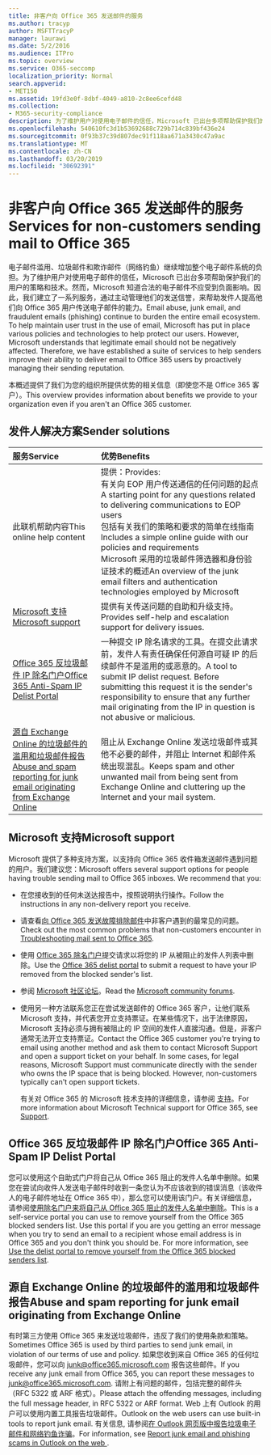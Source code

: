 ```yaml
---
title: 非客户向 Office 365 发送邮件的服务
ms.author: tracyp
author: MSFTTracyP
manager: laurawi
ms.date: 5/2/2016
ms.audience: ITPro
ms.topic: overview
ms.service: O365-seccomp
localization_priority: Normal
search.appverid:
- MET150
ms.assetid: 19fd3e0f-8dbf-4049-a810-2c8ee6cefd48
ms.collection:
- M365-security-compliance
description: 为了维护用户对使用电子邮件的信任，Microsoft 已出台多项帮助保护我们的用户的策略和技术。
ms.openlocfilehash: 540610fc3d1b53692688c729b714c839bf436e24
ms.sourcegitcommit: 0f93b37c39d807dec91f118aa671a3430c47a9ac
ms.translationtype: MT
ms.contentlocale: zh-CN
ms.lasthandoff: 03/20/2019
ms.locfileid: "30692391"
---
```

# <a name="services-for-non-customers-sending-mail-to-office-365"></a><span data-ttu-id="3d9fd-103">非客户向 Office 365 发送邮件的服务</span><span class="sxs-lookup"><span data-stu-id="3d9fd-103">Services for non-customers sending mail to Office 365</span></span>
  
<span data-ttu-id="3d9fd-p101">电子邮件滥用、垃圾邮件和欺诈邮件（网络钓鱼）继续增加整个电子邮件系统的负担。为了维护用户对使用电子邮件的信任，Microsoft 已出台多项帮助保护我们的用户的策略和技术。然而，Microsoft 知道合法的电子邮件不应受到负面影响。因此，我们建立了一系列服务，通过主动管理他们的发送信誉，来帮助发件人提高他们向 Office 365 用户传送电子邮件的能力。</span><span class="sxs-lookup"><span data-stu-id="3d9fd-p101">Email abuse, junk email, and fraudulent emails (phishing) continue to burden the entire email ecosystem. To help maintain user trust in the use of email, Microsoft has put in place various policies and technologies to help protect our users. However, Microsoft understands that legitimate email should not be negatively affected. Therefore, we have established a suite of services to help senders improve their ability to deliver email to Office 365 users by proactively managing their sending reputation.</span></span>
  
<span data-ttu-id="3d9fd-108">本概述提供了我们为您的组织所提供优势的相关信息（即使您不是 Office 365 客户）。</span><span class="sxs-lookup"><span data-stu-id="3d9fd-108">This overview provides information about benefits we provide to your organization even if you aren't an Office 365 customer.</span></span>
  
## <a name="sender-solutions"></a><span data-ttu-id="3d9fd-109">发件人解决方案</span><span class="sxs-lookup"><span data-stu-id="3d9fd-109">Sender solutions</span></span>
<span data-ttu-id="3d9fd-110"><a name="sectionSection0"> </a></span><span class="sxs-lookup"><span data-stu-id="3d9fd-110"></span></span>

|<span data-ttu-id="3d9fd-111">**服务**</span><span class="sxs-lookup"><span data-stu-id="3d9fd-111">**Service**</span></span>|<span data-ttu-id="3d9fd-112">**优势**</span><span class="sxs-lookup"><span data-stu-id="3d9fd-112">**Benefits**</span></span>|
|:-----|:-----|
|<span data-ttu-id="3d9fd-113">此联机帮助内容</span><span class="sxs-lookup"><span data-stu-id="3d9fd-113">This online help content</span></span>  <br/> | <span data-ttu-id="3d9fd-114">提供：</span><span class="sxs-lookup"><span data-stu-id="3d9fd-114">Provides:</span></span>  <br/>  <span data-ttu-id="3d9fd-115">有关向 EOP 用户传送通信的任何问题的起点</span><span class="sxs-lookup"><span data-stu-id="3d9fd-115">A starting point for any questions related to delivering communications to EOP users</span></span>  <br/>  <span data-ttu-id="3d9fd-116">包括有关我们的策略和要求的简单在线指南</span><span class="sxs-lookup"><span data-stu-id="3d9fd-116">Includes a simple online guide with our policies and requirements</span></span>  <br/>  <span data-ttu-id="3d9fd-117">Microsoft 采用的垃圾邮件筛选器和身份验证技术的概述</span><span class="sxs-lookup"><span data-stu-id="3d9fd-117">An overview of the junk email filters and authentication technologies employed by Microsoft</span></span>  <br/> |
|[<span data-ttu-id="3d9fd-118">Microsoft 支持</span><span class="sxs-lookup"><span data-stu-id="3d9fd-118">Microsoft support</span></span>](services-for-non-customers.md#AboutSupport) <br/> |<span data-ttu-id="3d9fd-119">提供有关传送问题的自助和升级支持。</span><span class="sxs-lookup"><span data-stu-id="3d9fd-119">Provides self-help and escalation support for delivery issues.</span></span>  <br/> |
|[<span data-ttu-id="3d9fd-120">Office 365 反垃圾邮件 IP 除名门户</span><span class="sxs-lookup"><span data-stu-id="3d9fd-120">Office 365 Anti-Spam IP Delist Portal</span></span>](services-for-non-customers.md#DelistPortal) <br/> |<span data-ttu-id="3d9fd-p102">一种提交 IP 除名请求的工具。在提交此请求前，发件人有责任确保任何源自可疑 IP 的后续邮件不是滥用的或恶意的。</span><span class="sxs-lookup"><span data-stu-id="3d9fd-p102">A tool to submit IP delist request. Before submitting this request it is the sender's responsibility to ensure that any further mail originating from the IP in question is not abusive or malicious.</span></span>  <br/> |
|[<span data-ttu-id="3d9fd-123">源自 Exchange Online 的垃圾邮件的滥用和垃圾邮件报告</span><span class="sxs-lookup"><span data-stu-id="3d9fd-123">Abuse and spam reporting for junk email originating from Exchange Online</span></span>](services-for-non-customers.md#ReportOurJunk) <br/> |<span data-ttu-id="3d9fd-124">阻止从 Exchange Online 发送垃圾邮件或其他不必要的邮件，并阻止 Internet 和邮件系统出现混乱。</span><span class="sxs-lookup"><span data-stu-id="3d9fd-124">Keeps spam and other unwanted mail from being sent from Exchange Online and cluttering up the Internet and your mail system.</span></span>  <br/> |
   
## <a name="microsoft-support"></a><span data-ttu-id="3d9fd-125">Microsoft 支持</span><span class="sxs-lookup"><span data-stu-id="3d9fd-125">Microsoft support</span></span>
<span data-ttu-id="3d9fd-126"><a name="AboutSupport"> </a></span><span class="sxs-lookup"><span data-stu-id="3d9fd-126"></span></span>

<span data-ttu-id="3d9fd-p103">Microsoft 提供了多种支持方案，以支持向 Office 365 收件箱发送邮件遇到问题的用户。我们建议您：</span><span class="sxs-lookup"><span data-stu-id="3d9fd-p103">Microsoft offers several support options for people having trouble sending mail to Office 365 inboxes. We recommend that you:</span></span>
  
- <span data-ttu-id="3d9fd-129">在您接收到的任何未送达报告中，按照说明执行操作。</span><span class="sxs-lookup"><span data-stu-id="3d9fd-129">Follow the instructions in any non-delivery report you receive.</span></span>
    
- <span data-ttu-id="3d9fd-130">请查看[向 Office 365 发送故障排除邮件](troubleshooting-mail-sent-to-office-365.md)中非客户遇到的最常见的问题。</span><span class="sxs-lookup"><span data-stu-id="3d9fd-130">Check out the most common problems that non-customers encounter in [Troubleshooting mail sent to Office 365](troubleshooting-mail-sent-to-office-365.md).</span></span>
    
- <span data-ttu-id="3d9fd-131">使用 [Office 365 除名门户](https://sender.office.com)提交请求以将您的 IP 从被阻止的发件人列表中删除。</span><span class="sxs-lookup"><span data-stu-id="3d9fd-131">Use the [Office 365 delist portal](https://sender.office.com) to submit a request to have your IP removed from the blocked sender's list.</span></span> 
    
- <span data-ttu-id="3d9fd-132">参阅 [Microsoft 社区论坛](https://community.office365.com/en-us/f/)。</span><span class="sxs-lookup"><span data-stu-id="3d9fd-132">Read the [Microsoft community forums](https://community.office365.com/en-us/f/).</span></span>
    
- <span data-ttu-id="3d9fd-p104">使用另一种方法联系您正在尝试发送邮件的 Office 365 客户，让他们联系 Microsoft 支持，并代表您开立支持票证。在某些情况下，出于法律原因，Microsoft 支持必须与拥有被阻止的 IP 空间的发件人直接沟通。但是，非客户通常无法开立支持票证。</span><span class="sxs-lookup"><span data-stu-id="3d9fd-p104">Contact the Office 365 customer you're trying to email using another method and ask them to contact Microsoft Support and open a support ticket on your behalf. In some cases, for legal reasons, Microsoft Support must communicate directly with the sender who owns the IP space that is being blocked. However, non-customers typically can't open support tickets.</span></span>
    
     <span data-ttu-id="3d9fd-136">有关对 Office 365 的 Microsoft 技术支持的详细信息，请参阅 [支持](https://technet.microsoft.com/library/office-365-support.aspx)。</span><span class="sxs-lookup"><span data-stu-id="3d9fd-136">For more information about Microsoft Technical support for Office 365, see [Support](https://technet.microsoft.com/library/office-365-support.aspx).</span></span>
    
## <a name="office-365-anti-spam-ip-delist-portal"></a><span data-ttu-id="3d9fd-137">Office 365 反垃圾邮件 IP 除名门户</span><span class="sxs-lookup"><span data-stu-id="3d9fd-137">Office 365 Anti-Spam IP Delist Portal</span></span>
<span data-ttu-id="3d9fd-138"><a name="DelistPortal"> </a></span><span class="sxs-lookup"><span data-stu-id="3d9fd-138"></span></span>

<span data-ttu-id="3d9fd-p105">您可以使用这个自助式门户将自己从 Office 365 阻止的发件人名单中删除。如果您在尝试向收件人发送电子邮件时收到一条您认为不应该收到的错误消息（该收件人的电子邮件地址在 Office 365 中），那么您可以使用该门户。有关详细信息，请参阅[使用除名门户来将自己从 Office 365 阻止的发件人名单中删除](use-the-delist-portal-to-remove-yourself-from-the-office-365-blocked-senders-lis.md)。</span><span class="sxs-lookup"><span data-stu-id="3d9fd-p105">This is a self-service portal you can use to remove yourself from the Office 365 blocked senders list. Use this portal if you are you getting an error message when you try to send an email to a recipient whose email address is in Office 365 and you don't think you should be. For more information, see [Use the delist portal to remove yourself from the Office 365 blocked senders list](use-the-delist-portal-to-remove-yourself-from-the-office-365-blocked-senders-lis.md).</span></span>
  
## <a name="abuse-and-spam-reporting-for-junk-email-originating-from-exchange-online"></a><span data-ttu-id="3d9fd-142">源自 Exchange Online 的垃圾邮件的滥用和垃圾邮件报告</span><span class="sxs-lookup"><span data-stu-id="3d9fd-142">Abuse and spam reporting for junk email originating from Exchange Online</span></span>
<span data-ttu-id="3d9fd-143"><a name="ReportOurJunk"> </a></span><span class="sxs-lookup"><span data-stu-id="3d9fd-143"></span></span>

<span data-ttu-id="3d9fd-144">有时第三方使用 Office 365 来发送垃圾邮件，违反了我们的使用条款和策略。</span><span class="sxs-lookup"><span data-stu-id="3d9fd-144">Sometimes Office 365 is used by third parties to send junk email, in violation of our terms of use and policy.</span></span> <span data-ttu-id="3d9fd-145">如果您收到来自 Office 365 的任何垃圾邮件，您可以向 [junk@office365.microsoft.com](mailto:junk@office365.microsoft.com) 报告这些邮件。</span><span class="sxs-lookup"><span data-stu-id="3d9fd-145">If you receive any junk email from Office 365, you can report these messages to [junk@office365.microsoft.com](mailto:junk@office365.microsoft.com).</span></span> <span data-ttu-id="3d9fd-146">请附上有问题的邮件，包括完整的邮件头（RFC 5322 或 ARF 格式）。</span><span class="sxs-lookup"><span data-stu-id="3d9fd-146">Please attach the offending messages, including the full message header, in RFC 5322 or ARF format.</span></span> <span data-ttu-id="3d9fd-147">Web 上有 Outlook 的用户可以使用内置工具报告垃圾邮件。</span><span class="sxs-lookup"><span data-stu-id="3d9fd-147">Outlook on the web users can use built-in tools to report junk email.</span></span> <span data-ttu-id="3d9fd-148">有关信息, 请参阅[在 Outlook 网页版中报告垃圾电子邮件和网络钓鱼诈骗](report-junk-email-and-phishing-scams-in-outlook-on-the-web-eop.md)。</span><span class="sxs-lookup"><span data-stu-id="3d9fd-148">For information, see [Report junk email and phishing scams in Outlook on the web ](report-junk-email-and-phishing-scams-in-outlook-on-the-web-eop.md).</span></span>
  

